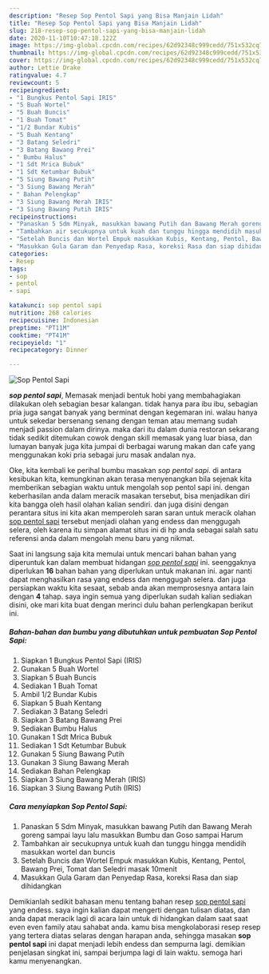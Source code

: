 ```yaml
---
description: "Resep Sop Pentol Sapi yang Bisa Manjain Lidah"
title: "Resep Sop Pentol Sapi yang Bisa Manjain Lidah"
slug: 218-resep-sop-pentol-sapi-yang-bisa-manjain-lidah
date: 2020-11-10T10:47:18.122Z
image: https://img-global.cpcdn.com/recipes/62d92348c999cedd/751x532cq70/sop-pentol-sapi-foto-resep-utama.jpg
thumbnail: https://img-global.cpcdn.com/recipes/62d92348c999cedd/751x532cq70/sop-pentol-sapi-foto-resep-utama.jpg
cover: https://img-global.cpcdn.com/recipes/62d92348c999cedd/751x532cq70/sop-pentol-sapi-foto-resep-utama.jpg
author: Lettie Drake
ratingvalue: 4.7
reviewcount: 5
recipeingredient:
- "1 Bungkus Pentol Sapi IRIS"
- "5 Buah Wortel"
- "5 Buah Buncis"
- "1 Buah Tomat"
- "1/2 Bundar Kubis"
- "5 Buah Kentang"
- "3 Batang Seledri"
- "3 Batang Bawang Prei"
- " Bumbu Halus"
- "1 Sdt Mrica Bubuk"
- "1 Sdt Ketumbar Bubuk"
- "5 Siung Bawang Putih"
- "3 Siung Bawang Merah"
- " Bahan Pelengkap"
- "3 Siung Bawang Merah IRIS"
- "3 Siung Bawang Putih IRIS"
recipeinstructions:
- "Panaskan 5 Sdm Minyak, masukkan bawang Putih dan Bawang Merah goreng sampai layu lalu masukkan Bumbu dan Goso sampai Harum"
- "Tambahkan air secukupnya untuk kuah dan tunggu hingga mendidih masukkan wortel dan buncis"
- "Setelah Buncis dan Wortel Empuk masukkan Kubis, Kentang, Pentol, Bawang Prei, Tomat dan Seledri masak 10menit"
- "Masukkan Gula Garam dan Penyedap Rasa, koreksi Rasa dan siap dihidangkan"
categories:
- Resep
tags:
- sop
- pentol
- sapi

katakunci: sop pentol sapi 
nutrition: 268 calories
recipecuisine: Indonesian
preptime: "PT11M"
cooktime: "PT41M"
recipeyield: "1"
recipecategory: Dinner

---
```



![Sop Pentol Sapi](https://img-global.cpcdn.com/recipes/62d92348c999cedd/751x532cq70/sop-pentol-sapi-foto-resep-utama.jpg)

<b><i>sop pentol sapi</i></b>, Memasak menjadi bentuk hobi yang membahagiakan dilakukan oleh sebagian besar kalangan. tidak hanya para ibu ibu, sebagian pria juga sangat banyak yang berminat dengan kegemaran ini. walau hanya untuk sekedar bersenang senang dengan teman atau memang sudah menjadi passion dalam dirinya. maka dari itu dalam dunia restoran sekarang tidak sedikit ditemukan cowok dengan skill memasak yang luar biasa, dan lumayan banyak juga kita jumpai di berbagai warung makan dan cafe yang menggunakan koki pria sebagai juru masak andalan nya.



Oke, kita kembali ke perihal bumbu masakan <i>sop pentol sapi</i>. di antara kesibukan kita, kemungkinan akan terasa menyenangkan bila sejenak kita memberikan sebagian waktu untuk mengolah sop pentol sapi ini. dengan keberhasilan anda dalam meracik masakan tersebut, bisa menjadikan diri kita bangga oleh hasil olahan kalian sendiri. dan juga disini dengan perantara situs ini kita akan memperoleh saran saran untuk meracik olahan <u>sop pentol sapi</u> tersebut menjadi olahan yang endess dan menggugah selera, oleh karena itu simpan alamat situs ini di hp anda sebagai salah satu referensi anda dalam mengolah menu baru yang nikmat.


Saat ini langsung saja kita memulai untuk mencari bahan bahan yang diperuntuk kan dalam membuat hidangan <u><i>sop pentol sapi</i></u> ini. seenggaknya diperlukan <b>16</b> bahan bahan yang diperlukan untuk makanan ini. agar nanti dapat menghasilkan rasa yang endess dan menggugah selera. dan juga persiapkan waktu kita sesaat, sebab anda akan memprosesnya antara lain dengan <b>4</b> tahap. saya ingin semua yang diperlukan sudah kalian sediakan disini, oke mari kita buat dengan merinci dulu bahan perlengkapan berikut ini.

<!--inarticleads1-->

##### Bahan-bahan dan bumbu yang dibutuhkan untuk pembuatan Sop Pentol Sapi:

1. Siapkan 1 Bungkus Pentol Sapi (IRIS)
1. Gunakan 5 Buah Wortel
1. Siapkan 5 Buah Buncis
1. Sediakan 1 Buah Tomat
1. Ambil 1/2 Bundar Kubis
1. Siapkan 5 Buah Kentang
1. Sediakan 3 Batang Seledri
1. Siapkan 3 Batang Bawang Prei
1. Sediakan  Bumbu Halus
1. Gunakan 1 Sdt Mrica Bubuk
1. Sediakan 1 Sdt Ketumbar Bubuk
1. Gunakan 5 Siung Bawang Putih
1. Gunakan 3 Siung Bawang Merah
1. Sediakan  Bahan Pelengkap
1. Siapkan 3 Siung Bawang Merah (IRIS)
1. Siapkan 3 Siung Bawang Putih (IRIS)




<!--inarticleads2-->

##### Cara menyiapkan Sop Pentol Sapi:

1. Panaskan 5 Sdm Minyak, masukkan bawang Putih dan Bawang Merah goreng sampai layu lalu masukkan Bumbu dan Goso sampai Harum
1. Tambahkan air secukupnya untuk kuah dan tunggu hingga mendidih masukkan wortel dan buncis
1. Setelah Buncis dan Wortel Empuk masukkan Kubis, Kentang, Pentol, Bawang Prei, Tomat dan Seledri masak 10menit
1. Masukkan Gula Garam dan Penyedap Rasa, koreksi Rasa dan siap dihidangkan




Demikianlah sedikit bahasan menu tentang bahan resep <u>sop pentol sapi</u> yang endess. saya ingin kalian dapat mengerti dengan tulisan diatas, dan anda dapat meracik lagi di acara lain untuk di hidangkan dalam saat saat even even family atau sahabat anda. kamu bisa mengkolaborasi resep resep yang tertera diatas selaras dengan harapan anda, sehingga masakan <b>sop pentol sapi</b> ini dapat menjadi lebih endess dan sempurna lagi. demikian penjelasan singkat ini, sampai berjumpa lagi di lain waktu. semoga hari kamu menyenangkan.
